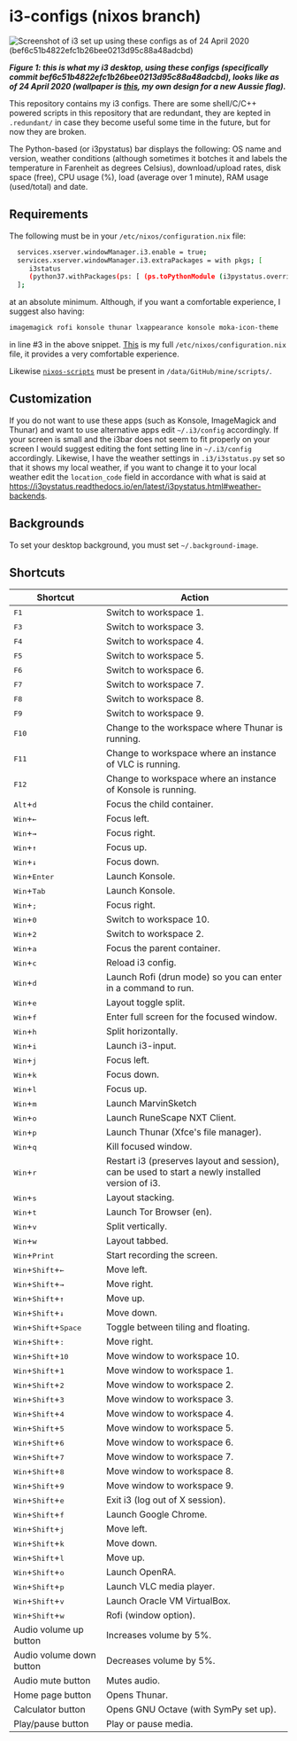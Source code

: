 # i3-configs (nixos branch)
![Screenshot of i3 set up using these configs as of 24 April 2020 (bef6c51b4822efc1b26bee0213d95c88a48adcbd)](https://fusion809.github.io/images/i3/i3-4.18-nixos-configs-20200424_bef6c51b4822efc1b26bee0213d95c88a48adcbd.png)

***Figure 1: this is what my i3 desktop, using these configs (specifically commit bef6c51b4822efc1b26bee0213d95c88a48adcbd), looks like as of 24 April 2020 (wallpaper is [this](https://github.com/fusion809/artwork/blob/master/Flags/Boomerang%20with%20white%20star%2C%20blue%20background%20to%20white%20southern%20cross.svg), my own design for a new Aussie flag).***

This repository contains my i3 configs. There are some shell/C/C++ powered scripts in this repository that are redundant, they are kepted in `.redundant/` in case they become useful some time in the future, but for now they are broken.

The Python-based (or i3pystatus) bar displays the following: OS name and version, weather conditions (although sometimes it botches it and labels the temperature in Farenheit as degrees Celsius), download/upload rates, disk space (free), CPU usage (%), load (average over 1 minute), RAM usage (used/total) and date. 

## Requirements
The following must be in your `/etc/nixos/configuration.nix` file:

```bash
  services.xserver.windowManager.i3.enable = true;
  services.xserver.windowManager.i3.extraPackages = with pkgs; [
     i3status
     (python37.withPackages(ps: [ (ps.toPythonModule (i3pystatus.override { python3Packages = ps; })) ]))
  ];
```

at an absolute minimum. Although, if you want a comfortable experience, I suggest also having:

```bash
imagemagick rofi konsole thunar lxappearance konsole moka-icon-theme
```

in line #3 in the above snippet. [This](https://github.com/fusion809/NixOS-configs/blob/20.09-pre/configuration.nix) is my full `/etc/nixos/configuration.nix` file, it provides a very comfortable experience. 

Likewise [`nixos-scripts`](https://github.com/fusion809/nixos-scripts) must be present in `/data/GitHub/mine/scripts/`. 

## Customization
If you do not want to use these apps (such as Konsole, ImageMagick and Thunar) and want to use alternative apps edit `~/.i3/config` accordingly. If your screen is small and the i3bar does not seem to fit properly on your screen I would suggest editing the font setting line in `~/.i3/config` accordingly. Likewise, I have the weather settings in `.i3/i3status.py` set so that it shows my local weather, if you want to change it to your local weather edit the `location_code` field in accordance with what is said at https://i3pystatus.readthedocs.io/en/latest/i3pystatus.html#weather-backends.

## Backgrounds
To set your desktop background, you must set `~/.background-image`.

## Shortcuts
| Shortcut                                                                        | Action                                                                                                         |
|---------------------------------------------------------------------------------|----------------------------------------------------------------------------------------------------------------|
| <kbd>F1</kbd>                                                                   | Switch to workspace 1.                                                                                         |
| <kbd>F3</kbd>                                                                   | Switch to workspace 3.                                                                                         |
| <kbd>F4</kbd>                                                                   | Switch to workspace 4.                                                                                         |
| <kbd>F5</kbd>                                                                   | Switch to workspace 5.                                                                                         |
| <kbd>F6</kbd>                                                                   | Switch to workspace 6.                                                                                         |
| <kbd>F7</kbd>                                                                   | Switch to workspace 7.                                                                                         |
| <kbd>F8</kbd>                                                                   | Switch to workspace 8.                                                                                         |
| <kbd>F9</kbd>                                                                   | Switch to workspace 9.                                                                                         |
| <kbd>F10</kbd>                                                                  | Change to the workspace where Thunar is running.                                                              |
| <kbd>F11</kbd>                                                                  | Change to workspace where an instance of VLC is running.                                                       |
| <kbd>F12</kbd>                                                                  | Change to workspace where an instance of Konsole is running.                                                     |
| <kbd>Alt</kbd>+<kbd>d</kbd>                                                     | Focus the child container.                                                                                     |
| <kbd>Win</kbd>+<kbd>&larr;</kbd>                                                | Focus left.                                                                                                    |
| <kbd>Win</kbd>+<kbd>&rarr;</kbd>                                                | Focus right.                                                                                                   |
| <kbd>Win</kbd>+<kbd>&uarr;</kbd>                                                | Focus up.                                                                                                      |
| <kbd>Win</kbd>+<kbd>&darr;</kbd>                                                | Focus down.                                                                                                    |
| <kbd>Win</kbd>+<kbd>Enter</kbd>                                                 | Launch Konsole.                                                                                                  |
| <kbd>Win</kbd>+<kbd>Tab</kbd>                                                   | Launch Konsole.                                                                                                  |
| <kbd>Win</kbd>+<kbd>;</kbd>                                                     | Focus right.                                                                                                   |
| <kbd>Win</kbd>+<kbd>0</kbd>                                                     | Switch to workspace 10.                                                                                        |
| <kbd>Win</kbd>+<kbd>2</kbd>                                                     | Switch to workspace 2.                                                                                         |
| <kbd>Win</kbd>+<kbd>a</kbd>                                                     | Focus the parent container.                                                                                    |
| <kbd>Win</kbd>+<kbd>c</kbd>                                                     | Reload i3 config.                                                                        |
| <kbd>Win</kbd>+<kbd>d</kbd>                                                     | Launch Rofi (drun mode) so you can enter in a command to run.                                                             |
| <kbd>Win</kbd>+<kbd>e</kbd>                                                     | Layout toggle split.                                                                                           |
| <kbd>Win</kbd>+<kbd>f</kbd>                                                     | Enter full screen for the focused window.                                                                      |
| <kbd>Win</kbd>+<kbd>h</kbd>                                                     | Split horizontally.                                                                                            |
| <kbd>Win</kbd>+<kbd>i</kbd>                                                     | Launch i3-input.                                                                                               |
| <kbd>Win</kbd>+<kbd>j</kbd>                                                     | Focus left.                                                                                                    |
| <kbd>Win</kbd>+<kbd>k</kbd>                                                     | Focus down.                                                                                                    |
| <kbd>Win</kbd>+<kbd>l</kbd>                                                     | Focus up.                                                                                                      |
| <kbd>Win</kbd>+<kbd>m</kbd>                                                     | Launch MarvinSketch |
| <kbd>Win</kbd>+<kbd>o</kbd>                                                     | Launch RuneScape NXT Client.                                                          |
| <kbd>Win</kbd>+<kbd>p</kbd>                                                     | Launch Thunar (Xfce's file manager).                                                                          |
| <kbd>Win</kbd>+<kbd>q</kbd>                                                     | Kill focused window.
| <kbd>Win</kbd>+<kbd>r</kbd>                                                     | Restart i3 (preserves layout and session), can be used to start a newly installed version of i3.               |                                                                                           |
| <kbd>Win</kbd>+<kbd>s</kbd>                                                     | Layout stacking.                                                                                               |
| <kbd>Win</kbd>+<kbd>t</kbd>                                                     | Launch Tor Browser (en).                                                                                       |
| <kbd>Win</kbd>+<kbd>v</kbd>                                                     | Split vertically.                                                                                              |
| <kbd>Win</kbd>+<kbd>w</kbd>                                                     | Layout tabbed.                                                                                                 |
| <kbd>Win</kbd>+<kbd>Print</kbd>                                                 | Start recording the screen.                                                                                    |
| <kbd>Win</kbd>+<kbd>Shift</kbd>+<kbd>&larr;</kbd>                               | Move left.                                                                                                     |
| <kbd>Win</kbd>+<kbd>Shift</kbd>+<kbd>&rarr;</kbd>                               | Move right.                                                                                                    |
| <kbd>Win</kbd>+<kbd>Shift</kbd>+<kbd>&uarr;</kbd>                               | Move up.                                                                                                       |
| <kbd>Win</kbd>+<kbd>Shift</kbd>+<kbd>&darr;</kbd>                               | Move down.                                                                                                     |
| <kbd>Win</kbd>+<kbd>Shift</kbd>+<kbd>Space</kbd>                                | Toggle between tiling and floating.                                                                            |
| <kbd>Win</kbd>+<kbd>Shift</kbd>+<kbd>:</kbd>                                    | Move right.                                                                                                    |
| <kbd>Win</kbd>+<kbd>Shift</kbd>+<kbd>10</kbd>                                   | Move window to workspace 10.                                                                                   |
| <kbd>Win</kbd>+<kbd>Shift</kbd>+<kbd>1</kbd>                                    | Move window to workspace 1.                                                                                    |
| <kbd>Win</kbd>+<kbd>Shift</kbd>+<kbd>2</kbd>                                    | Move window to workspace 2.                                                                                    |
| <kbd>Win</kbd>+<kbd>Shift</kbd>+<kbd>3</kbd>                                    | Move window to workspace 3.                                                                                    |
| <kbd>Win</kbd>+<kbd>Shift</kbd>+<kbd>4</kbd>                                    | Move window to workspace 4.                                                                                    |
| <kbd>Win</kbd>+<kbd>Shift</kbd>+<kbd>5</kbd>                                    | Move window to workspace 5.                                                                                    |
| <kbd>Win</kbd>+<kbd>Shift</kbd>+<kbd>6</kbd>                                    | Move window to workspace 6.                                                                                    |
| <kbd>Win</kbd>+<kbd>Shift</kbd>+<kbd>7</kbd>                                    | Move window to workspace 7.                                                                                    |
| <kbd>Win</kbd>+<kbd>Shift</kbd>+<kbd>8</kbd>                                    | Move window to workspace 8.                                                                                    |
| <kbd>Win</kbd>+<kbd>Shift</kbd>+<kbd>9</kbd>                                    | Move window to workspace 9.                                                                                    |
| <kbd>Win</kbd>+<kbd>Shift</kbd>+<kbd>e</kbd>                                    | Exit i3 (log out of X session).                                                                                |
| <kbd>Win</kbd>+<kbd>Shift</kbd>+<kbd>f</kbd>                                    | Launch Google Chrome.                                                                                               |
| <kbd>Win</kbd>+<kbd>Shift</kbd>+<kbd>j</kbd>                                    | Move left.                                                                                                     |
| <kbd>Win</kbd>+<kbd>Shift</kbd>+<kbd>k</kbd>                                    | Move down.                                                                                                     |
| <kbd>Win</kbd>+<kbd>Shift</kbd>+<kbd>l</kbd>                                    | Move up.                                                                                                       |                                                                                         |
| <kbd>Win</kbd>+<kbd>Shift</kbd>+<kbd>o</kbd>                                    | Launch OpenRA.                                                                                                 |
| <kbd>Win</kbd>+<kbd>Shift</kbd>+<kbd>p</kbd>                                    | Launch VLC media player.                                                                                       |
| <kbd>Win</kbd>+<kbd>Shift</kbd>+<kbd>v</kbd>                                    | Launch Oracle VM VirtualBox.                                                                                   |
| <kbd>Win</kbd>+<kbd>Shift</kbd>+<kbd>w</kbd>                                    | Rofi (window option).                                                                                          |
| Audio volume up button                                                          | Increases volume by 5%. |
| Audio volume down button                                                        | Decreases volume by 5%. |
| Audio mute button                                                               | Mutes audio. |
| Home page button                                                                | Opens Thunar. |
| Calculator button                                                               | Opens GNU Octave (with SymPy set up). |
| Play/pause button                                                               | Play or pause media. |

